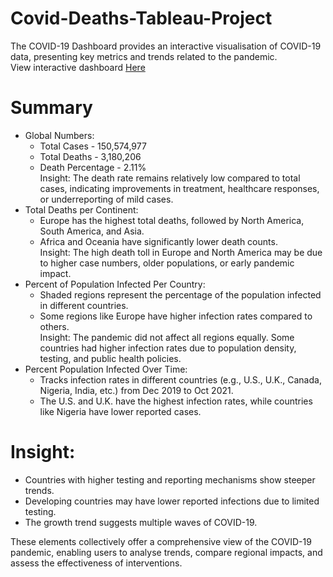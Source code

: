 # Covid-Deaths-Tableau-Project

The COVID-19 Dashboard provides an interactive visualisation of COVID-19 data, presenting key metrics and trends related to the pandemic. <br />
View interactive dashboard <a href="https://public.tableau.com/app/profile/bukola.haruna/viz/Covid-19Dashboard_17081223417930/Dashboard1?publish=yes">Here</a>

# Summary
- Global Numbers:
  * Total Cases - 150,574,977
  * Total Deaths - 3,180,206
  * Death Percentage - 2.11% <br /> 
Insight: The death rate remains relatively low compared to total cases, indicating improvements in treatment, healthcare responses, or underreporting of mild cases.
- Total Deaths per Continent:
  * Europe has the highest total deaths, followed by North America, South America, and Asia.
  * Africa and Oceania have significantly lower death counts. <br />
Insight: The high death toll in Europe and North America may be due to higher case numbers, older populations, or early pandemic impact. 
- Percent of Population Infected Per Country:
  * Shaded regions represent the percentage of the population infected in different countries.
  * Some regions like Europe have higher infection rates compared to others. <br />
Insight: The pandemic did not affect all regions equally. Some countries had higher infection rates due to population density, testing, and public health policies.
- Percent Population Infected Over Time:
  * Tracks infection rates in different countries (e.g., U.S., U.K., Canada, Nigeria, India, etc.) from Dec 2019 to Oct 2021.
  * The U.S. and U.K. have the highest infection rates, while countries like Nigeria have lower reported cases. <br />
  
# Insight: <br />
   - Countries with higher testing and reporting mechanisms show steeper trends. <br />
   -  Developing countries may have lower reported infections due to limited testing. <br />
   - The growth trend suggests multiple waves of COVID-19. <br />

These elements collectively offer a comprehensive view of the COVID-19 pandemic, enabling users to analyse trends, compare regional impacts, and assess the effectiveness of interventions.
